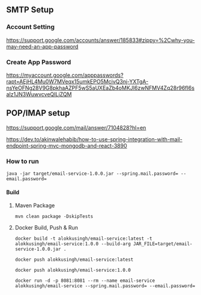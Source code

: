 
## SMTP Setup

### Account Setting
https://support.google.com/accounts/answer/185833#zippy=%2Cwhy-you-may-need-an-app-password
### Create App Password
https://myaccount.google.com/apppasswords?rapt=AEjHL4Mu0W7MVeqx15umkEPO5McivQ3nj-YXTgA-nsYeOFNg28V9G8pkhaAZPF5wS5aUXEaZb4oMKJI6zwNFMV4Zq28r96fI6saIz1JN3WuwvcveQILjZQM

## POP/IMAP setup
https://support.google.com/mail/answer/7104828?hl=en

https://dev.to/akinwalehabib/how-to-use-spring-integration-with-mail-endpoint-spring-mvc-mongodb-and-react-3890

### How to run
````
java -jar target/email-service-1.0.0.jar --spring.mail.password= --email.password=
````

#### Build
1. Maven Package
   ```shell
   mvn clean package -DskipTests
   ```
2. Docker Build, Push & Run
   ```shell
   docker build -t alokkusingh/email-service:latest -t alokkusingh/email-service:1.0.0 --build-arg JAR_FILE=target/email-service-1.0.0.jar .
   ```
   ```shell
   docker push alokkusingh/email-service:latest
   ```
   ```shell
   docker push alokkusingh/email-service:1.0.0
   ```
   ```shell
   docker run -d -p 8081:8081 --rm --name email-service alokkusingh/email-service --spring.mail.password= --email.password=
   ```